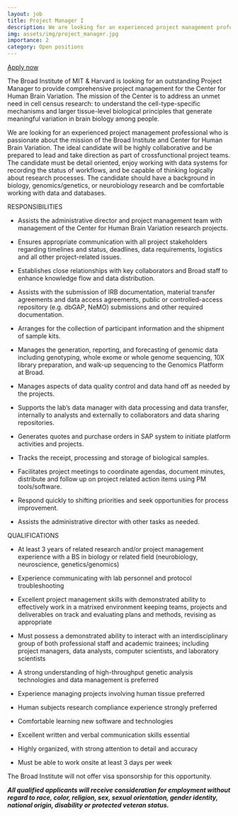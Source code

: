 ```yaml
---
layout: job
title: Project Manager I
description: We are looking for an experienced project management professional who is passionate about the mission of the Broad Institute and Center for Human Brain Variation. ... 
img: assets/img/project_manager.jpg
importance: 2
category: Open positions
---
```


<a href="https://broadinstitute.wd1.myworkdayjobs.com/en-US/broad_institute/job/Cambridge-MA/Senior-Project-Coordinator--Center-for-Human-Brain-Variation_36269">Apply now <i class="fas fa-external-link-alt"></i></a>


The Broad Institute of MIT & Harvard is looking for an outstanding Project Manager to provide comprehensive project management for the Center for Human Brain Variation.  The mission of the Center is to address an unmet need in cell census research: to understand the cell-type-specific mechanisms and larger tissue-level biological principles that generate meaningful variation in brain biology among people.

We are looking for an experienced project management professional who is passionate about the mission of the Broad Institute and Center for Human Brain Variation. The ideal candidate will be highly collaborative and be prepared to lead and take direction as part of crossfunctional project teams. The candidate must be detail oriented, enjoy working with data systems for recording the status of workflows, and be capable of thinking logically about research processes. The candidate should have a background in biology, genomics/genetics, or neurobiology research and be comfortable working with data and databases.

RESPONSIBILITIES

- Assists the administrative director and project management team with management of the Center for Human Brain Variation research projects.

- Ensures appropriate communication with all project stakeholders regarding timelines and status, deadlines, data requirements, logistics and all other project-related issues.

- Establishes close relationships with key collaborators and Broad staff to enhance knowledge flow and data distribution.

- Assists with the submission of IRB documentation, material transfer agreements and data access agreements, public or controlled-access repository (e.g. dbGAP, NeMO) submissions and other required documentation.

- Arranges for the collection of participant information and the shipment of sample kits.

- Manages the generation, reporting, and forecasting of genomic data including genotyping, whole exome or whole genome sequencing, 10X library preparation, and walk-up sequencing to the Genomics Platform at Broad.

- Manages aspects of data quality control and data hand off as needed by the projects.

- Supports the lab’s data manager with data processing and data transfer, internally to analysts and externally to collaborators and data sharing repositories.

- Generates quotes and purchase orders in SAP system to initiate platform activities and projects.

- Tracks the receipt, processing and storage of biological samples.

- Facilitates project meetings to coordinate agendas, document minutes, distribute and follow up on project related action items using PM tools/software.

- Respond quickly to shifting priorities and seek opportunities for process improvement.

- Assists the administrative director with other tasks as needed.

QUALIFICATIONS

- At least 3 years of related research and/or project management experience with a BS in biology or related field (neurobiology, neuroscience, genetics/genomics)

- Experience communicating with lab personnel and protocol troubleshooting

- Excellent project management skills with demonstrated ability to effectively work in a matrixed environment keeping teams, projects and deliverables on track and evaluating plans and methods, revising as appropriate

- Must possess a demonstrated ability to interact with an interdisciplinary group of both professional staff and academic trainees; including project managers, data analysts, computer scientists, and laboratory scientists

- A strong understanding of high-throughput genetic analysis technologies and data management is preferred

- Experience managing projects involving human tissue preferred

- Human subjects research compliance experience strongly preferred

- Comfortable learning new software and technologies

- Excellent written and verbal communication skills essential

- Highly organized, with strong attention to detail and accuracy

- Must be able to work onsite at least 3 days per week

The Broad Institute will not offer visa sponsorship for this opportunity.

***All qualified applicants will receive consideration for employment without regard to race, color, religion, sex, sexual orientation, gender identity, national origin, disability or protected veteran status.***
